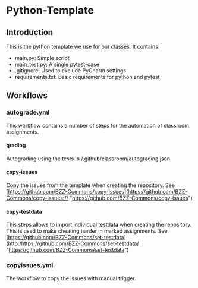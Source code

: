 # Python-Template
## Introduction
This is the python template we use for our classes. It contains:
- main.py: Simple script
- main_test.py: A single pytest-case
- .gitignore: Used to exclude PyCharm settings
- requirements.txt: Basic requirements for python and pytest
## Workflows
### autograde.yml
This workflow contains a number of steps for the automation of classroom assignments.
#### grading
Autograding using the tests in /.github/classroom/autograding.json
#### copy-issues
Copy the issues from the template when creating the repository.
See [https://github.com/BZZ-Commons/copy-issues](https://github.com/BZZ-Commons/copy-issues:// "https://github.com/BZZ-Commons/copy-issues")
#### copy-testdata
This steps allows to import individual testdata when creating the repository. This is used to make cheating harder in marked assignments.
See [https://github.com/BZZ-Commons/set-testdata](http:/https://github.com/BZZ-Commons/set-testdata/ "https://github.com/BZZ-Commons/set-testdata")

### copyissues.yml
The workflow to copy the issues with manual trigger.
